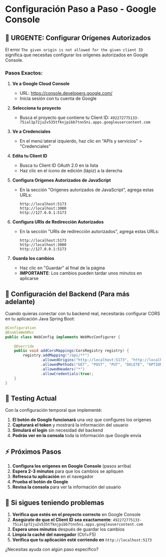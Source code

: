 # Configuración Paso a Paso - Google Console

## 🚨 URGENTE: Configurar Orígenes Autorizados

El error `The given origin is not allowed for the given client ID` significa que necesitas configurar los orígenes autorizados en Google Console.

### Pasos Exactos:

1. **Ve a Google Cloud Console**
   - URL: https://console.developers.google.com/
   - Inicia sesión con tu cuenta de Google

2. **Selecciona tu proyecto**
   - Busca el proyecto que contiene tu Client ID: `492272775133-75ial1p72ju2v535tfknjpibb7tnn5ni.apps.googleusercontent.com`

3. **Ve a Credenciales**
   - En el menú lateral izquierdo, haz clic en "APIs y servicios" > "Credenciales"

4. **Edita tu Client ID**
   - Busca tu Client ID OAuth 2.0 en la lista
   - Haz clic en el ícono de edición (lápiz) a la derecha

5. **Configura Orígenes Autorizados de JavaScript**
   - En la sección "Orígenes autorizados de JavaScript", agrega estas URLs:
     ```
     http://localhost:5173
     http://localhost:3000
     http://127.0.0.1:5173
     ```

6. **Configura URIs de Redirección Autorizados**
   - En la sección "URIs de redirección autorizados", agrega estas URLs:
     ```
     http://localhost:5173
     http://localhost:3000
     http://127.0.0.1:5173
     ```

7. **Guarda los cambios**
   - Haz clic en "Guardar" al final de la página
   - **IMPORTANTE**: Los cambios pueden tardar unos minutos en aplicarse

## 🔧 Configuración del Backend (Para más adelante)

Cuando quieras conectar con tu backend real, necesitarás configurar CORS en tu aplicación Java Spring Boot:

```java
@Configuration
@EnableWebMvc
public class WebConfig implements WebMvcConfigurer {
    
    @Override
    public void addCorsMappings(CorsRegistry registry) {
        registry.addMapping("/api/**")
                .allowedOrigins("http://localhost:5173", "http://localhost:3000")
                .allowedMethods("GET", "POST", "PUT", "DELETE", "OPTIONS")
                .allowedHeaders("*")
                .allowCredentials(true);
    }
}
```

## 🧪 Testing Actual

Con la configuración temporal que implementé:

1. **El botón de Google funcionará** una vez que configures los orígenes
2. **Capturará el token** y mostrará la información del usuario
3. **Simulará el login** sin necesidad del backend
4. **Podrás ver en la consola** toda la información que Google envía

## ⚡ Próximos Pasos

1. **Configura los orígenes en Google Console** (pasos arriba)
2. **Espera 2-3 minutos** para que los cambios se apliquen
3. **Refresca tu aplicación** en el navegador
4. **Prueba el botón de Google**
5. **Revisa la consola** para ver la información del usuario

## 🐛 Si sigues teniendo problemas

1. **Verifica que estés en el proyecto correcto** en Google Console
2. **Asegúrate de que el Client ID sea exactamente**: `492272775133-75ial1p72ju2v535tfknjpibb7tnn5ni.apps.googleusercontent.com`
3. **Espera unos minutos** después de guardar los cambios
4. **Limpia la caché del navegador** (Ctrl+F5)
5. **Verifica que tu aplicación esté corriendo en** `http://localhost:5173`

¿Necesitas ayuda con algún paso específico?
